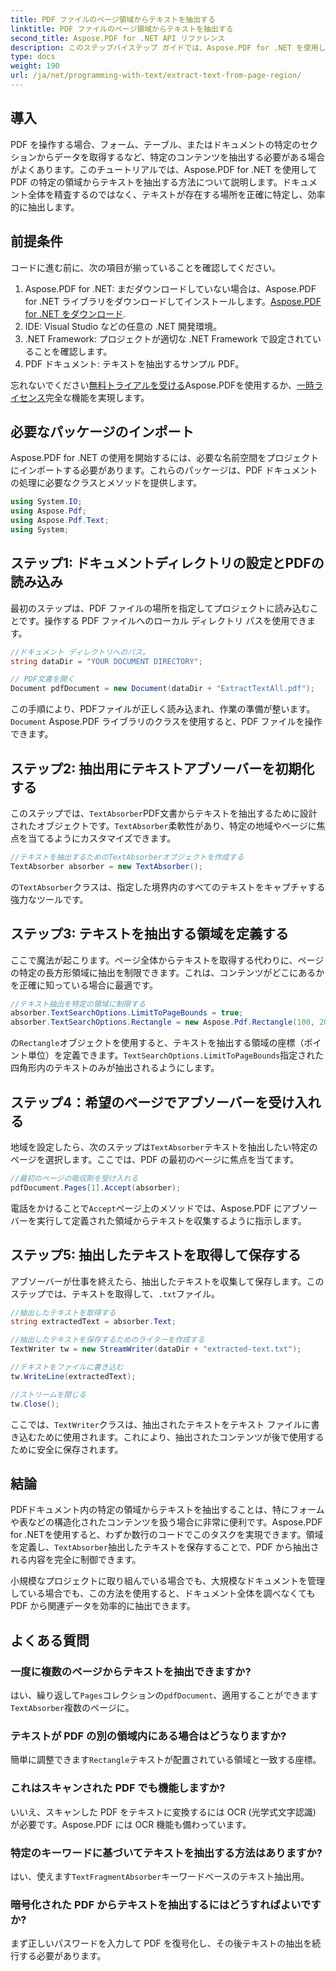 ```yaml
---
title: PDF ファイルのページ領域からテキストを抽出する
linktitle: PDF ファイルのページ領域からテキストを抽出する
second_title: Aspose.PDF for .NET API リファレンス
description: このステップバイステップ ガイドでは、Aspose.PDF for .NET を使用して PDF 内の特定の領域からテキストを抽出する方法を学習します。ドキュメントからテキストを効率的に収集して保存します。
type: docs
weight: 190
url: /ja/net/programming-with-text/extract-text-from-page-region/
---
```

## 導入

PDF を操作する場合、フォーム、テーブル、またはドキュメントの特定のセクションからデータを取得するなど、特定のコンテンツを抽出する必要がある場合がよくあります。このチュートリアルでは、Aspose.PDF for .NET を使用して PDF の特定の領域からテキストを抽出する方法について説明します。ドキュメント全体を精査するのではなく、テキストが存在する場所を正確に特定し、効率的に抽出します。

## 前提条件

コードに進む前に、次の項目が揃っていることを確認してください。

1.  Aspose.PDF for .NET: まだダウンロードしていない場合は、Aspose.PDF for .NET ライブラリをダウンロードしてインストールします。[Aspose.PDF for .NET をダウンロード](https://releases.aspose.com/pdf/net/).
2. IDE: Visual Studio などの任意の .NET 開発環境。
3. .NET Framework: プロジェクトが適切な .NET Framework で設定されていることを確認します。
4. PDF ドキュメント: テキストを抽出するサンプル PDF。

忘れないでください[無料トライアルを受ける](https://releases.aspose.com/)Aspose.PDFを使用するか、[一時ライセンス](https://purchase.aspose.com/temporary-license/)完全な機能を実現します。

## 必要なパッケージのインポート

Aspose.PDF for .NET の使用を開始するには、必要な名前空間をプロジェクトにインポートする必要があります。これらのパッケージは、PDF ドキュメントの処理に必要なクラスとメソッドを提供します。

```csharp
using System.IO;
using Aspose.Pdf;
using Aspose.Pdf.Text;
using System;
```

## ステップ1: ドキュメントディレクトリの設定とPDFの読み込み

最初のステップは、PDF ファイルの場所を指定してプロジェクトに読み込むことです。操作する PDF ファイルへのローカル ディレクトリ パスを使用できます。

```csharp
//ドキュメント ディレクトリへのパス。
string dataDir = "YOUR DOCUMENT DIRECTORY";

// PDF文書を開く
Document pdfDocument = new Document(dataDir + "ExtractTextAll.pdf");
```

この手順により、PDFファイルが正しく読み込まれ、作業の準備が整います。`Document` Aspose.PDF ライブラリのクラスを使用すると、PDF ファイルを操作できます。

## ステップ2: 抽出用にテキストアブソーバーを初期化する

このステップでは、`TextAbsorber`PDF文書からテキストを抽出するために設計されたオブジェクトです。`TextAbsorber`柔軟性があり、特定の地域やページに焦点を当てるようにカスタマイズできます。

```csharp
//テキストを抽出するためのTextAbsorberオブジェクトを作成する
TextAbsorber absorber = new TextAbsorber();
```

の`TextAbsorber`クラスは、指定した境界内のすべてのテキストをキャプチャする強力なツールです。

## ステップ3: テキストを抽出する領域を定義する

ここで魔法が起こります。ページ全体からテキストを取得する代わりに、ページの特定の長方形領域に抽出を制限できます。これは、コンテンツがどこにあるかを正確に知っている場合に最適です。

```csharp
//テキスト抽出を特定の領域に制限する
absorber.TextSearchOptions.LimitToPageBounds = true;
absorber.TextSearchOptions.Rectangle = new Aspose.Pdf.Rectangle(100, 200, 250, 350);
```

の`Rectangle`オブジェクトを使用すると、テキストを抽出する領域の座標（ポイント単位）を定義できます。`TextSearchOptions.LimitToPageBounds`指定された四角形内のテキストのみが抽出されるようにします。

## ステップ4：希望のページでアブソーバーを受け入れる

地域を設定したら、次のステップは`TextAbsorber`テキストを抽出したい特定のページを選択します。ここでは、PDF の最初のページに焦点を当てます。

```csharp
//最初のページの吸収剤を受け入れる
pdfDocument.Pages[1].Accept(absorber);
```

電話をかけることで`Accept`ページ上のメソッドでは、Aspose.PDF にアブソーバーを実行して定義された領域からテキストを収集するように指示します。

## ステップ5: 抽出したテキストを取得して保存する

アブソーバーが仕事を終えたら、抽出したテキストを収集して保存します。このステップでは、テキストを取得して、`.txt`ファイル。

```csharp
//抽出したテキストを取得する
string extractedText = absorber.Text;

//抽出したテキストを保存するためのライターを作成する
TextWriter tw = new StreamWriter(dataDir + "extracted-text.txt");

//テキストをファイルに書き込む
tw.WriteLine(extractedText);

//ストリームを閉じる
tw.Close();
```

ここでは、`TextWriter`クラスは、抽出されたテキストをテキスト ファイルに書き込むために使用されます。これにより、抽出されたコンテンツが後で使用するために安全に保存されます。

## 結論

 PDFドキュメント内の特定の領域からテキストを抽出することは、特にフォームや表などの構造化されたコンテンツを扱う場合に非常に便利です。Aspose.PDF for .NETを使用すると、わずか数行のコードでこのタスクを実現できます。領域を定義し、`TextAbsorber`抽出したテキストを保存することで、PDF から抽出される内容を完全に制御できます。

小規模なプロジェクトに取り組んでいる場合でも、大規模なドキュメントを管理している場合でも、この方法を使用すると、ドキュメント全体を調べなくても PDF から関連データを効率的に抽出できます。

## よくある質問

### 一度に複数のページからテキストを抽出できますか?
はい、繰り返して`Pages`コレクションの`pdfDocument`、適用することができます`TextAbsorber`複数のページに。

### テキストが PDF の別の領域内にある場合はどうなりますか?
簡単に調整できます`Rectangle`テキストが配置されている領域と一致する座標。

### これはスキャンされた PDF でも機能しますか?
いいえ、スキャンした PDF をテキストに変換するには OCR (光学式文字認識) が必要です。Aspose.PDF には OCR 機能も備わっています。

### 特定のキーワードに基づいてテキストを抽出する方法はありますか?
はい、使えます`TextFragmentAbsorber`キーワードベースのテキスト抽出用。

### 暗号化された PDF からテキストを抽出するにはどうすればよいですか?
まず正しいパスワードを入力して PDF を復号化し、その後テキストの抽出を続行する必要があります。